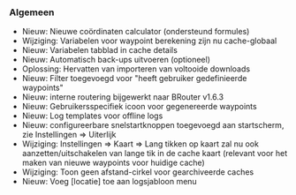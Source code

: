 ### Algemeen

- Nieuw: Nieuwe coördinaten calculator (ondersteund formules)
- Wijziging: Variabelen voor waypoint berekening zijn nu cache-globaal
- Nieuw: Variabelen tabblad in cache details
- Nieuw: Automatisch back-ups uitvoeren (optioneel)
- Oplossing: Hervatten van importeren van voltooide downloads
- Nieuw: Filter toegevoegd voor "heeft gebruiker gedefinieerde waypoints"
- Nieuw: interne routering bijgewerkt naar BRouter v1.6.3
- Nieuw: Gebruikersspecifiek icoon voor gegenereerde waypoints
- Nieuw: Log templates voor offline logs
- Nieuw: configureerbare snelstartknoppen toegevoegd aan startscherm, zie Instellingen => Uiterlijk
- Wijziging: Instellingen => Kaart => Lang tikken op kaart zal nu ook aanzetten/uitschakelen van lange tik in de cache kaart (relevant voor het maken van nieuwe waypoints voor huidige cache)
- Wijziging: Toon geen afstand-cirkel voor gearchiveerde caches
- Nieuw: Voeg \[locatie\] toe aan logsjabloon menu
